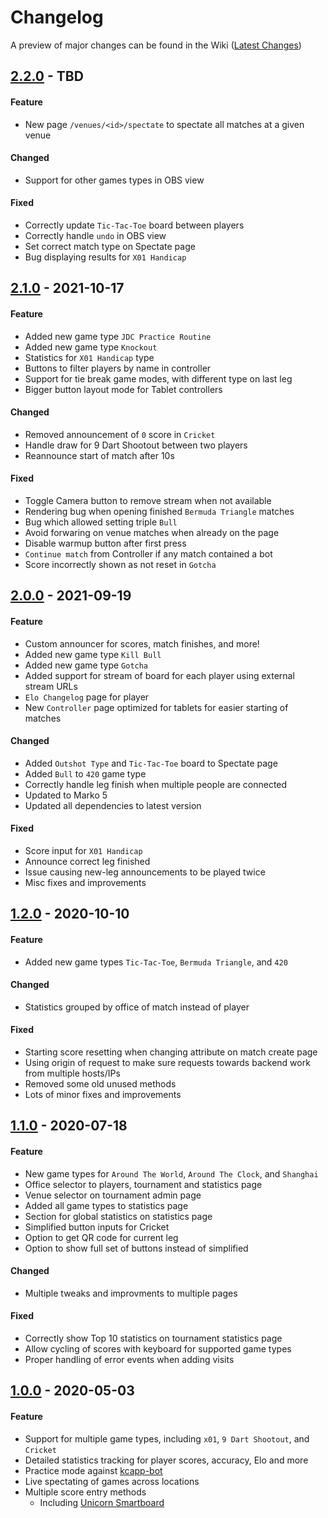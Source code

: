 # Changelog

A preview of major changes can be found in the Wiki ([Latest Changes](https://github.com/kcapp/frontend/wiki/Latest_Changes))
## [2.2.0] - TBD
#### Feature
- New page `/venues/<id>/spectate` to spectate all matches at a given venue

#### Changed
- Support for other games types in OBS view

#### Fixed
- Correctly update `Tic-Tac-Toe` board between players
- Correctly handle `undo` in OBS view
- Set correct match type on Spectate page
- Bug displaying results for `X01 Handicap`

## [2.1.0] - 2021-10-17
#### Feature
- Added new game type `JDC Practice Routine`
- Added new game type `Knockout`
- Statistics for `X01 Handicap` type
- Buttons to filter players by name in controller
- Support for tie break game modes, with different type on last leg
- Bigger button layout mode for Tablet controllers

#### Changed
- Removed announcement of `0` score in `Cricket`
- Handle draw for 9 Dart Shootout between two players
- Reannounce start of match after 10s

#### Fixed
- Toggle Camera button to remove stream when not available
- Rendering bug when opening finished `Bermuda Triangle` matches
- Bug which allowed setting triple `Bull`
- Avoid forwaring on venue matches when already on the page
- Disable warmup button after first press
- `Continue match` from Controller if any match contained a bot
- Score incorrectly shown as not reset in `Gotcha`

## [2.0.0] - 2021-09-19
#### Feature
- Custom announcer for scores, match finishes, and more!
- Added new game type `Kill Bull`
- Added new game type `Gotcha`
- Added support for stream of board for each player using external stream URLs
- `Elo Changelog` page for player
- New `Controller` page optimized for tablets for easier starting of matches

#### Changed
- Added `Outshot Type` and `Tic-Tac-Toe` board to Spectate page
- Added `Bull` to `420` game type
- Correctly handle leg finish when multiple people are connected
- Updated to Marko 5
- Updated all dependencies to latest version

#### Fixed
- Score input for `X01 Handicap`
- Announce correct leg finished
- Issue causing new-leg announcements to be played twice
- Misc fixes and improvements


## [1.2.0] - 2020-10-10
#### Feature
- Added new game types `Tic-Tac-Toe`, `Bermuda Triangle`, and `420`

#### Changed
- Statistics grouped by office of match instead of player

#### Fixed
- Starting score resetting when changing attribute on match create page
- Using origin of request to make sure requests towards backend work from multiple hosts/IPs
- Removed some old unused methods
- Lots of minor fixes and improvements


## [1.1.0] - 2020-07-18
#### Feature
- New game types for `Around The World`, `Around The Clock`, and `Shanghai`
- Office selector to players, tournament and statistics page
- Venue selector on tournament admin page
- Added all game types to statistics page
- Section for global statistics on statistics page
- Simplified button inputs for Cricket
- Option to get QR code for current leg
- Option to show full set of buttons instead of simplified

#### Changed
- Multiple tweaks and improvments to multiple pages

#### Fixed
- Correctly show Top 10 statistics on tournament statistics page
- Allow cycling of scores with keyboard for supported game types
- Proper handling of error events when adding visits

## [1.0.0] - 2020-05-03
#### Feature
- Support for multiple game types, including `x01`, `9 Dart Shootout`, and `Cricket`
- Detailed statistics tracking for player scores, accuracy, Elo and more
- Practice mode against [kcapp-bot](https://github.com/kcapp/bot)
- Live spectating of games across locations
- Multiple score entry methods
    - Including [Unicorn Smartboard](https://github.com/kcapp/smartboard)

[2.2.0]: https://github.com/kcapp/frontend/compare/v2.2.0...develop
[2.1.0]: https://github.com/kcapp/frontend/compare/v2.0.0...v2.1.0
[2.0.0]: https://github.com/kcapp/frontend/compare/v1.2.0...v2.0.0
[1.2.0]: https://github.com/kcapp/frontend/compare/v1.1.0...v1.2.0
[1.1.0]: https://github.com/kcapp/frontend/compare/v1.0.0...v1.1.0
[1.0.0]: https://github.com/kcapp/frontend/releases/tag/v1.0.0
